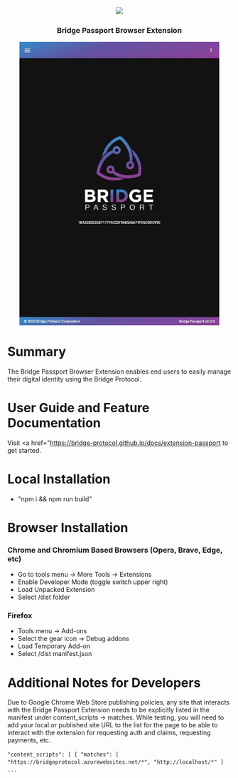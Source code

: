 <p align="center">
  <img
    src="https://storage.googleapis.com/bridge-assets/Bridge_Logo_Black.png"
    width="125px;">
</p>
<h3 align="center">Bridge Passport Browser Extension</h3>

<p align="center">
<img src="./docs/passport.jpg" width="450px">
</p>

# Summary
The Bridge Passport Browser Extension enables end users to easily manage their digital identity using the Bridge Protocol.

# User Guide and Feature Documentation
Visit <a href="https://bridge-protocol.github.io/docs/extension-passport</a> to get started.

# Local Installation
- "npm i && npm run build"

# Browser Installation
### Chrome and Chromium Based Browsers (Opera, Brave, Edge, etc)
- Go to tools menu -> More Tools -> Extensions
- Enable Developer Mode (toggle switch upper right)
- Load Unpacked Extension
- Select /dist folder
  
### Firefox
- Tools menu -> Add-ons
- Select the gear icon -> Debug addons
- Load Temporary Add-on
- Select /dist manifest.json

# Additional Notes for Developers
Due to Google Chrome Web Store publishing policies, any site that interacts with the Bridge Passport Extension needs to be explicitly listed in the manifest under content_scripts -> matches.  While testing, you will need to add your local or published site URL to the list for the page to be able to interact with the extension for requesting auth and claims, requesting payments, etc.

`
"content_scripts": [
    {
      "matches": [
        "https://bridgeprotocol.azurewebsites.net/*",
        "http://localhost/*"
      ]
...
`
